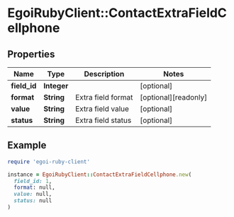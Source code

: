 # EgoiRubyClient::ContactExtraFieldCellphone

## Properties

| Name | Type | Description | Notes |
| ---- | ---- | ----------- | ----- |
| **field_id** | **Integer** |  | [optional] |
| **format** | **String** | Extra field format | [optional][readonly] |
| **value** | **String** | Extra field value | [optional] |
| **status** | **String** | Extra field status | [optional] |

## Example

```ruby
require 'egoi-ruby-client'

instance = EgoiRubyClient::ContactExtraFieldCellphone.new(
  field_id: 1,
  format: null,
  value: null,
  status: null
)
```

